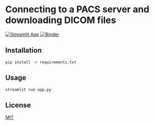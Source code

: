# Connecting to a PACS server and downloading DICOM files


[![Streamlit App](https://static.streamlit.io/badges/streamlit_badge_black_white.svg)](https://artinmajdi-data7-pacs-dicom-app-id280r.streamlitapp.com/)
[![Binder](https://mybinder.org/badge_logo.svg)](https://mybinder.org/v2/gh/artinmajdi/Data7.PACS_DICOM.git/main?labpath=other%2Fd7.pacs.ipynb)


## Installation

`pip install -r requirements.txt`

## Usage

`streamlit run app.py`

## License

[MIT](https://choosealicense.com/licenses/mit/)
